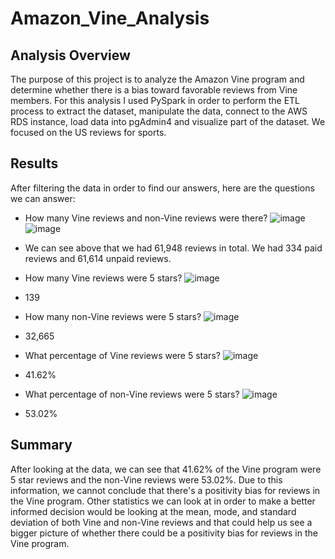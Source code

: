 # Amazon_Vine_Analysis

## Analysis Overview

The purpose of this project is to analyze the Amazon Vine program and determine whether there is a bias toward favorable reviews from Vine members.
For this analysis I used PySpark in order to perform the ETL process to extract the dataset, manipulate the data, connect to the AWS RDS instance, load data into pgAdmin4 and visualize part of the dataset.
We focused on the US reviews for sports.

## Results

After filtering the data in order to find our answers, here are the questions we can answer:
 - How many Vine reviews and non-Vine reviews were there?
![image](https://user-images.githubusercontent.com/57331058/148879152-2cb3a124-5aa7-4b13-8417-e526d38fb855.png)
![image](https://user-images.githubusercontent.com/57331058/148879197-185b2a5a-f521-4c82-8416-1a1218ae30ce.png)

 - We can see above that we had 61,948 reviews in total. We had 334 paid reviews and 61,614 unpaid reviews.

  - How many Vine reviews were 5 stars?
![image](https://user-images.githubusercontent.com/57331058/148879431-94be36f0-ed58-448d-ac67-bdff467ad16a.png)

  - 139

  - How many non-Vine reviews were 5 stars?
![image](https://user-images.githubusercontent.com/57331058/148885482-72453289-3268-410a-baee-e1315895fc02.png)
  - 32,665
  
  - What percentage of Vine reviews were 5 stars? 
![image](https://user-images.githubusercontent.com/57331058/148886382-8af875c7-6497-4264-97e7-8c233bd3ae33.png)

  - 41.62%
  
  - What percentage of non-Vine reviews were 5 stars?
![image](https://user-images.githubusercontent.com/57331058/148886450-03f2451a-1091-459b-b270-f45e7a79a4d9.png)

  - 53.02%

## Summary

After looking at the data, we can see that 41.62% of the Vine program were 5 star reviews and the non-Vine reviews were 53.02%. Due to this information, we cannot conclude that there's a positivity bias for reviews in the Vine program.
Other statistics we can look at in order to make a better informed decision would be looking at the mean, mode, and standard deviation of both Vine and non-Vine reviews and that could help us see a bigger picture of whether there could be a positivity bias for reviews in the Vine program.
